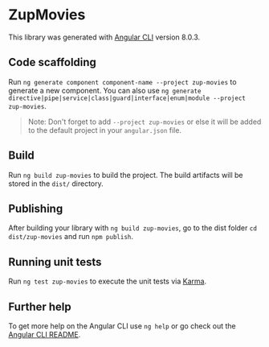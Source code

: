 # ZupMovies

This library was generated with [Angular CLI](https://github.com/angular/angular-cli) version 8.0.3.

## Code scaffolding

Run `ng generate component component-name --project zup-movies` to generate a new component. You can also use `ng generate directive|pipe|service|class|guard|interface|enum|module --project zup-movies`.
> Note: Don't forget to add `--project zup-movies` or else it will be added to the default project in your `angular.json` file. 

## Build

Run `ng build zup-movies` to build the project. The build artifacts will be stored in the `dist/` directory.

## Publishing

After building your library with `ng build zup-movies`, go to the dist folder `cd dist/zup-movies` and run `npm publish`.

## Running unit tests

Run `ng test zup-movies` to execute the unit tests via [Karma](https://karma-runner.github.io).

## Further help

To get more help on the Angular CLI use `ng help` or go check out the [Angular CLI README](https://github.com/angular/angular-cli/blob/master/README.md).
